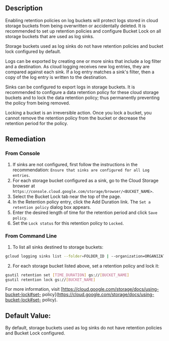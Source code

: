 ## Description

Enabling retention policies on log buckets will protect logs stored in cloud storage buckets from being overwritten or accidentally deleted. It is recommended to set up retention policies and configure Bucket Lock on all storage buckets that are used as log sinks.

Storage buckets used as log sinks do not have retention policies and bucket lock configured by default.

Logs can be exported by creating one or more sinks that include a log filter and a destination. As cloud logging receives new log entries, they are compared against each sink. If a log entry matches a sink's filter, then a copy of the log entry is written to the destination.

Sinks can be configured to export logs in storage buckets. It is recommended to configure a data retention policy for these cloud storage buckets and to lock the data retention policy; thus permanently preventing the policy from being removed.

Locking a bucket is an irreversible action. Once you lock a bucket, you cannot remove the retention policy from the bucket or decrease the retention period for the policy.

## Remediation

### From Console

1. If sinks are not configured, first follow the instructions in the recommendation: `Ensure that sinks are configured for all Log entries`.
2. For each storage bucket configured as a sink, go to the Cloud Storage browser at `https://console.cloud.google.com/storage/browser/<BUCKET_NAME>`.
3. Select the Bucket Lock tab near the top of the page.
4. In the Retention policy entry, click the Add Duration link. The `Set a retention policy` dialog box appears.
5. Enter the desired length of time for the retention period and click `Save policy`.
6. Set the `Lock status` for this retention policy to `Locked`.

### From Command Line

1. To list all sinks destined to storage buckets:

```bash
gcloud logging sinks list --folder=FOLDER_ID | --organization=ORGANIZATION_ID | --project=PROJECT_ID
```

2. For each storage bucket listed above, set a retention policy and lock it:

```bash
gsutil retention set [TIME_DURATION] gs://[BUCKET_NAME]
gsutil retention lock gs://[BUCKET_NAME]
```
For more information, visit [https://cloud.google.com/storage/docs/using-bucket-lock#set- policy](https://cloud.google.com/storage/docs/using-bucket-lock#set- policy).

## Default Value:

By default, storage buckets used as log sinks do not have retention policies and Bucket Lock configured.